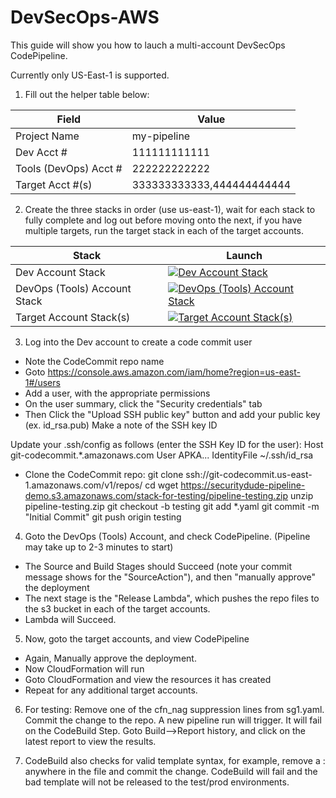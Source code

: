 # DevSecOps-AWS

This guide will show you how to lauch a multi-account DevSecOps CodePipeline.

Currently only US-East-1 is supported.

1. Fill out the helper table below:

| Field      | Value |
| ----------- | ----------- |
| Project Name     | my-pipeline       |
| Dev Acct #   | 111111111111 |
| Tools (DevOps) Acct # | 222222222222 |
| Target Acct #(s)   | 333333333333,444444444444 |

2. Create the three stacks in order (use us-east-1), wait for each stack to fully complete and log out before moving onto the next,  if you have multiple targets, run the target stack in each of the target accounts.

| Stack     | Launch |
| ----------- | ----------- |
| Dev Account Stack | [![Dev Account Stack](https://s3.amazonaws.com/cloudformation-examples/cloudformation-launch-stack.png "Launch Dev Account Stack")](https://securitydude-pipeline-demo.s3.amazonaws.com/dev-templates/pipeline-MASTER.yaml) |
| DevOps (Tools) Account Stack | [![DevOps (Tools) Account Stack](https://s3.amazonaws.com/cloudformation-examples/cloudformation-launch-stack.png "Launch DevOps (Tools) Account Stack")](https://securitydude-pipeline-demo.s3.amazonaws.com/devops-templates/pipeline-MASTER.yaml) |
| Target Account Stack(s) | [![Target Account Stack(s)](https://s3.amazonaws.com/cloudformation-examples/cloudformation-launch-stack.png "Target Account Stack(s) Stack")](https://securitydude-pipeline-demo.s3.amazonaws.com/target-templates/pipeline-MASTER.yaml) |

3. Log into the Dev account to create a code commit user
- Note the CodeCommit repo name
- Goto https://console.aws.amazon.com/iam/home?region=us-east-1#/users
- Add a user, with the appropriate permissions
- On the user summary, click the "Security credentials" tab
- Then Click the "Upload SSH public key" button and add your public key (ex. id_rsa.pub)
  Make a note of the SSH key ID
  
Update your .ssh/config as follows (enter the SSH Key ID for the user):
Host git-codecommit.*.amazonaws.com
User APKA...
IdentityFile ~/.ssh/id_rsa

- Clone the CodeCommit repo:
  git clone ssh://git-codecommit.us-east-1.amazonaws.com/v1/repos/<repo name>
  cd <repo name>
  wget https://securitydude-pipeline-demo.s3.amazonaws.com/stack-for-testing/pipeline-testing.zip
  unzip pipeline-testing.zip
  git checkout -b testing
  git add *.yaml
  git commit -m "Initial Commit"
  git push origin testing

4. Goto the DevOps (Tools) Account, and check CodePipeline. (Pipeline may take up to 2-3 minutes to start)
- The Source and Build Stages should Succeed (note your commit message shows for the "SourceAction"), and then "manually approve" the deployment
- The next stage is the "Release Lambda", which pushes the repo files to the s3 bucket in each of the target accounts.
- Lambda will Succeed.
 
5. Now, goto the target accounts, and view CodePipeline
- Again, Manually approve the deployment.
- Now CloudFormation will run
- Goto CloudFormation and view the resources it has created
- Repeat for any additional target accounts.

6. For testing:
Remove one of the cfn_nag suppression lines from sg1.yaml.
Commit the change to the repo.
A new pipeline run will trigger.
It will fail on the CodeBuild Step.
Goto Build-->Report history, and click on the latest report to view the results.

7. CodeBuild also checks for valid template syntax, for example, remove a : anywhere in the file and commit the change.  CodeBuild will fail and the bad template will not be released to the test/prod environments.
